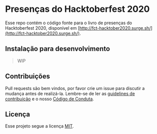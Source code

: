 # Presenças do Hacktoberfest 2020

Esse repo contém o código fonte para o livro de presenças do Hacktoberfest 2020, disponível em [http://fct-hacktober2020.surge.sh/](http://fct-hacktober2020.surge.sh/).

## Instalação para desenvolvimento

> WIP

## Contribuições

Pull requests são bem vindos, por favor crie um issue para discutir a mudança antes de realizá-la. Lembre-se de ler as [guidelines de contribuição](CONTRIBUTING.MD) e o nosso [Código de Conduta](CODE_OF_CONDUCT.md).

## Licença

Esse projeto segue a licença [MIT](https://choosealicense.com/licenses/mit/).
